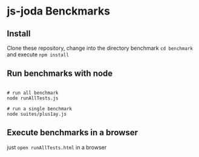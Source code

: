 js-joda Benckmarks
==================


## Install 

Clone these repository, change into the directory benchmark `cd benchmark` and execute `npm install`
 
 
## Run benchmarks with node

```

# run all benchmark
node runAllTests.js

# run a single benchmark
node suites/plus1ay.js

```

## Execute benchmarks in a browser

just `open runAllTests.html` in a browser

